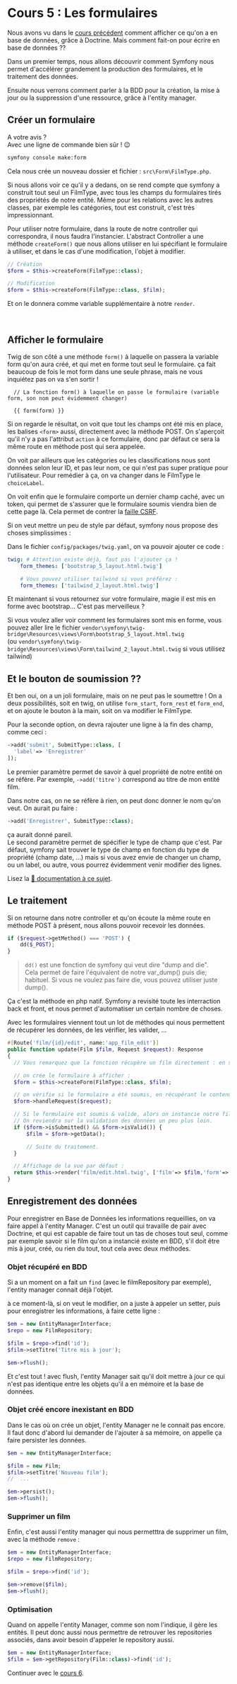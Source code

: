 # Cours 5 : Les formulaires
Nous avons vu dans le [cours précédent](<07 cours 4.md>) comment afficher ce qu'on a en base de données, grâce à Doctrine. Mais comment fait-on pour écrire en base de données ??

Dans un premier temps, nous allons découvrir comment Symfony nous permet d'accélérer grandement la production des formulaires, et le traitement des données.

Ensuite nous verrons comment parler à la BDD pour la création, la mise à jour ou la suppression d'une ressource, grâce à l'entity manager.

## Créer un formulaire
A votre avis ?  
Avec une ligne de commande bien sûr ! 😉

```bash
symfony console make:form
```

Cela nous crée un nouveau dossier et fichier : `src\Form\FilmType.php`. 

Si nous allons voir ce qu'il y a dedans, on se rend compte que symfony a construit tout seul un FilmType, avec tous les champs du formulaires tirés des propriétés de notre entité. Même pour les relations avec les autres classes, par exemple les catégories, tout est construit, c'est très impressionnant.

Pour utiliser notre formulaire, dans la route de notre controller qui correspondra, il nous faudra l'instancier. L'abstract Controller a une méthode `createForm()` que nous allons utiliser en lui spécifiant le formulaire à utiliser, et dans le cas d'une modification, l'objet à modifier.

```php
// Création
$form = $this->createForm(FilmType::class);

// Modification
$form = $this->createForm(FilmType::class, $film);
```
Et on le donnera comme variable supplémentaire à notre `render`.

<br>

## Afficher le formulaire

Twig de son côté a une méthode `form()` à laquelle on passera la variable form qu'on aura créé, et qui met en forme tout seul le formulaire. ça fait beaucoup de fois le mot form dans une seule phrase, mais ne vous inquiétez pas on va s'en sortir ! 

```twig
  // La fonction form() à laquelle on passe le formulaire (variable form, son nom peut évidemment changer)

  {{ form(form) }}
```

Si on regarde le résultat, on voit que tout les champs ont été mis en place, les balises `<form>` aussi, directement avec la méthode POST. On s'aperçoit qu'il n'y a pas l'attribut `action` à ce formulaire, donc par défaut ce sera la même route en méthode post qui sera appelée.

On voit par ailleurs que les catégories ou les classifications nous sont données selon leur ID, et pas leur nom, ce qui n'est pas super pratique pour l'utilisateur. Pour remédier à ça, on va changer dans le FilmType le `choiceLabel`.

On voit enfin que le formulaire comporte un dernier champ caché, avec un token, qui permet de s'assurer que le formulaire soumis viendra bien de cette page là. Cela permet de contrer la [faille CSRF](https://fr.wikipedia.org/wiki/Cross-site_request_forgery).

Si on veut mettre un peu de style par défaut, symfony nous propose des choses simplissimes : 

Dans le fichier `config/packages/twig.yaml`, on va pouvoir ajouter ce code :

```yaml
twig: # Attention existe déjà, faut pas l'ajouter ça ! 
    form_themes: ['bootstrap_5_layout.html.twig']

    # Vous pouvez utiliser tailwind si vous préférez :
    form_themes: ['tailwind_2_layout.html.twig']
```

Et maintenant si vous retournez sur votre formulaire, magie il est mis en forme avec bootstrap... C'est pas merveilleux ?

Si vous voulez aller voir comment les formulaires sont mis en forme, vous pouvez aller lire le fichier `vendor\symfony\twig-bridge\Resources\views\Form\bootstrap_5_layout.html.twig`  
(ou `vendor\symfony\twig-bridge\Resources\views\Form\tailwind_2_layout.html.twig` si vous utilisez tailwind)

## Et le bouton de soumission ??

Et ben oui, on a un joli formulaire, mais on ne peut pas le soumettre ! 
On a deux possibilités, soit en twig, on utilise `form_start`, `form_rest` et `form_end`, et on ajoute le bouton à la main, soit on va modifier le FilmType.

Pour la seconde option, on devra rajouter une ligne à la fin des champ, comme ceci :

```php
->add('submit', SubmitType::class, [
  'label'=> 'Enregistrer'
]);
```
Le premier paramètre permet de savoir à quel propriété de notre entité on se réfère. Par exemple, `->add('titre')` correspond au titre de mon entité film. 

Dans notre cas, on ne se réfère à rien, on peut donc donner le nom qu'on veut. On aurait pu faire :

```php
->add('Enregistrer', SubmitType::class);
```
ça aurait donné pareil.  
Le second paramètre permet de spécifier le type de champ que c'est. Par défaut, symfony sait trouver le type de champ en fonction du type de propriété (champ date, ...) mais si vous avez envie de changer un champ, ou un label, ou autre, vous pourrez évidemment venir modifier des lignes.

Lisez la [📜 documentation à ce sujet](https://symfony.com/doc/current/reference/forms/types/form.html).

## Le traitement

Si on retourne dans notre controller et qu'on écoute la même route en méthode POST à présent, nous allons pouvoir recevoir les données.

```php
if ($request->getMethod() === 'POST') {
    dd($_POST);
}
```
> `dd()` est une fonction de symfony qui veut dire "dump and die".  
> Cela permet de faire l'équivalent de notre var_dump() puis die; habituel.
> Si vous ne voulez pas faire die, vous pouvez utiliser juste dump().

Ça c'est la méthode en php natif. Symfony a revisité toute les interraction back et front, et nous permet d'automatiser un certain nombre de choses.

Avec les formulaires viennent tout un lot de méthodes qui nous permettent de récupérer les données, de les vérifier, les valider, ...

```php
#[Route('film/{id}/edit', name:'app_film_edit')]
public function update(Film $film, Request $request): Response
{
  // Vous remarquez que la fonction récupère un film directement : en sous-entendu, symfony est capable, juste avec l'id récupéré dans l'url, de contacter tout seul Doctrine pour récupérer le film associé. Pas mal !

  // on crée le formulaire à afficher :
  $form = $this->createForm(FilmType::class, $film);

  // on vérifie si le formulaire a été soumis, en récupérant le contenu de la requête :
  $form->handleRequest($request);

  // Si le formulaire est soumis & valide, alors on instancie notre film avec les données récupérées.
  // On reviendra sur la validation des données un peu plus loin.
  if ($form->isSubmitted() && $form->isValid()) {
      $film = $form->getData();

      // Suite du traitement.
  }

  // Affichage de la vue par défaut :
  return $this->render('film/edit.html.twig', ['film'=> $film,'form'=> $form]);
}
```

## Enregistrement des données

Pour enregistrer en Base de Données les informations requeillies, on va faire appel à l'entity Manager. C'est un outil qui travaille de pair avec Doctrine, et qui est capable de faire tout un tas de choses tout seul, comme par exemple savoir si le film qu'on a instancié existe en BDD, s'il doit être mis à jour, créé, ou rien du tout, tout cela avec deux méthodes.

### Objet récupéré en BDD
Si a un moment on a fait un `find` (avec le filmRepository par exemple), l'entity manager connait déjà l'objet.

à ce moment-là, si on veut le modifier, on a juste à appeler un setter, puis pour enregistrer les informations, à faire cette ligne :

```php
$em = new EntityManagerInterface;
$repo = new FilmRepository;

$film = $repo->find('id');
$film->setTitre('Titre mis à jour');

$em->flush();
```
Et c'est tout ! avec flush, l'entity Manager sait qu'il doit mettre à jour ce qui n'est pas identique entre les objets qu'il a en mémoire et la base de données.

### Objet créé encore inexistant en BDD

Dans le cas où on crée un objet, l'entity Manager ne le connait pas encore. Il faut donc d'abord lui demander de l'ajouter à sa mémoire, on appelle ça faire persister les données.

```php
$em = new EntityManagerInterface;

$film = new Film;
$film->setTitre('Nouveau film');
//  ...

$em->persist();
$em->flush();
```

### Supprimer un film
Enfin, c'est aussi l'entity manager qui nous permetttra de supprimer un film, avec la méthode `remove` :

```php
$em = new EntityManagerInterface;
$repo = new FilmRepository;

$film = $repo->find('id');

$em->remove($film);
$em->flush();
```

### Optimisation 
Quand on appelle l'entity Manager, comme son nom l'indique, il gère les entités. Il peut donc aussi nous permettre de retrouver les repositories associés, dans avoir besoin d'appeler le repository aussi. 

```php
$em = new EntityManagerInterface;
$film = $em->getRepository(Film::class)->find('id');
```

Continuer avec le [cours 6](<10 cours 6.md>).
